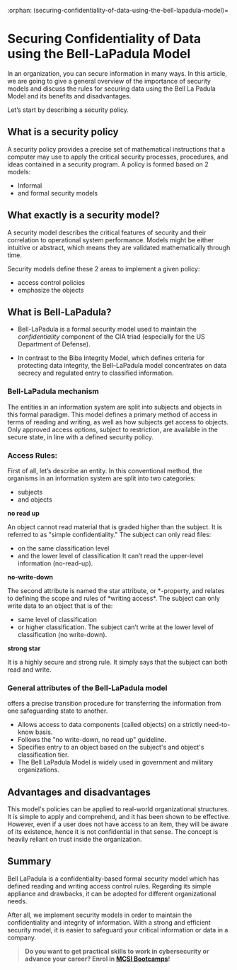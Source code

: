 :orphan:
(securing-confidentiality-of-data-using-the-bell-lapadula-model)=
# Securing Confidentiality of Data using the Bell-LaPadula Model
 

In an organization, you can secure information in many ways. In this article, we are going to give a general overview of the importance of security models and discuss the rules for securing data using the Bell La Padula Model and its benefits and disadvantages.

Let’s start by describing a security policy.

## What is a security policy

A security policy provides a precise set of mathematical instructions that a computer may use to apply the critical security processes, procedures, and ideas contained in a security program.
A policy is formed based on 2 models:

- Informal
- and formal security models

## What exactly is a security model?

A security model describes the critical features of security and their correlation to operational system performance.
Models might be either intuitive or abstract, which means they are validated mathematically through time.

Security models define these 2 areas to implement a given policy:

- access control policies
- emphasize the objects

## What is Bell-LaPadula?

- Bell-LaPadula is a formal security model used to maintain the _confidentiality_ component of the CIA triad (especially for the US Department of Defense).

- In contrast to the Biba Integrity Model, which defines criteria for protecting data integrity, the Bell–LaPadula model concentrates on data secrecy and regulated entry to classified information.

### Bell-LaPadula mechanism

The entities in an information system are split into subjects and objects in this formal paradigm. This model defines a primary method of access in terms of reading and writing, as well as how subjects get access to objects. Only approved access options, subject to restriction, are available in the secure state, in line with a defined security policy.

### Access Rules:

First of all, let’s describe an entity. In this conventional method, the organisms in an information system are split into two categories:

- subjects
- and objects

**no read up**

An object cannot read material that is graded higher than the subject. It is referred to as "simple confidentiality."
The subject can only read files:

- on the same classification level
- and the lower level of classification
  It can’t read the upper-level information (no-read-up).

**no-write-down**

The second attribute is named the star attribute, or *-property, and relates to defining the scope and rules of *writing access\*.
The subject can only write data to an object that is of the:

- same level of classification
- or higher classification.
  The subject can’t write at the lower level of classification (no write-down).

**strong star**

It is a highly secure and strong rule. It simply says that the subject can both read and write.

### General attributes of the Bell-LaPadula model

offers a precise transition procedure for transferring the information from one safeguarding state to another.

- Allows access to data components (called objects) on a strictly need-to-know basis.
- Follows the "no write-down, no read up" guideline.
- Specifies entry to an object based on the subject's and object's classification tier.
- The Bell LaPadula Model is widely used in government and military organizations.

## Advantages and disadvantages

This model's policies can be applied to real-world organizational structures. It is simple to apply and comprehend, and it has been shown to be effective.
However, even if a user does not have access to an item, they will be aware of its existence, hence it is not confidential in that sense.
The concept is heavily reliant on trust inside the organization.

## Summary

Bell LaPadula is a confidentiality-based formal security model which has defined reading and writing access control rules. Regarding its simple appliance and drawbacks, it can be adopted for different organizational needs.

After all, we implement security models in order to maintain the confidentiality and integrity of information. With a strong and efficient security model, it is easier to safeguard your critical information or data in a company.

> **Do you want to get practical skills to work in cybersecurity or advance your career? Enrol in [MCSI Bootcamps](https://www.mosse-institute.com/bootcamps.html)!**